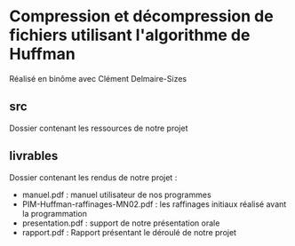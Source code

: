 # Compression et décompression de fichiers utilisant l'algorithme de Huffman

Réalisé en binôme avec Clément Delmaire-Sizes

## src
Dossier contenant les ressources de notre projet

## livrables
Dossier contenant les rendus de notre projet :
- manuel.pdf : manuel utilisateur de nos programmes
- PIM-Huffman-raffinages-MN02.pdf : les raffinages initiaux réalisé avant la programmation
- presentation.pdf : support de notre présentation orale
- rapport.pdf : Rapport présentant le déroulé de notre projet